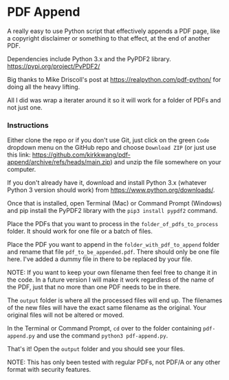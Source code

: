 # PDF Append

A really easy to use Python script that effectively appends a PDF page, like a copyright disclaimer or something to that effect, at the end of another PDF.

Dependencies include Python 3.x and the PyPDF2 library.
https://pypi.org/project/PyPDF2/

Big thanks to Mike Driscoll's post at https://realpython.com/pdf-python/ for doing all the heavy lifting.

All I did was wrap a iterater around it so it will work for a folder of PDFs and not just one.

### Instructions

Either clone the repo or if you don't use Git, just click on the green `Code` dropdown menu on the GitHub repo and choose `Download ZIP` (or just use this link:
https://github.com/kirkkwang/pdf-append/archive/refs/heads/main.zip) and unzip the file somewhere on your computer.

If you don't already have it, download and install Python 3.x (whatever Python 3 version should work) from https://www.python.org/downloads/.

Once that is installed, open Terminal (Mac) or Command Prompt (Windows) and pip install the PyPDF2 library with the `pip3 install pypdf2` command.

Place the PDFs that you want to process in the `folder_of_pdfs_to_process` folder. It should work for one file or a batch of files.

Place the PDF you want to append in the `folder_with_pdf_to_append` folder and rename that file `pdf_to_be_appended.pdf`. There should only be one file here. I've added a dummy file in there to be replaced by your file.

NOTE: If you want to keep your own filename then feel free to change it in the code. In a future version I will make it work regardless of the name of the PDF, just that no more than one PDF needs to be in there.

The `output` folder is where all the processed files will end up. The filenames of the new files will have the exact same filename as the original. Your original files will not be altered or moved.

In the Terminal or Command Prompt, `cd` over to the folder containing `pdf-append.py` and use the command `python3 pdf-append.py`.

That's it! Open the `output` folder and you should see your files.

NOTE: This has only been tested with regular PDFs, not PDF/A or any other format with security features.
